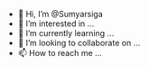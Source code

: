 - 👋 Hi, I’m @Sumyarsiga
- 👀 I’m interested in ...
- 🌱 I’m currently learning ...
- 💞️ I’m looking to collaborate on ...
- 📫 How to reach me ...

<!---
Sumyarsiga/Sumyarsiga is a ✨ special ✨ repository because its `README.md` (this file) appears on your GitHub profile.
You can click the Preview link to take a look at your changes.
--->
